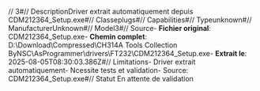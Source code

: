 // 3#// DescriptionDriver extrait automatiquement depuis CDM212364_Setup.exe#// Classeplugs#// Capabilities#// Typeunknown#// ManufacturerUnknown#// Model3#// Source- **Fichier original**: CDM212364_Setup.exe- **Chemin complet**: D:\Download\Compressed\CH314A Tools Collection ByNSC\AsProgrammer\drivers\FT232\CDM212364_Setup.exe- **Extrait le**: 2025-08-05T08:30:03.386Z#// Limitations- Driver extrait automatiquement- Ncessite tests et validation- Source: CDM212364_Setup.exe#// Statut En attente de validation